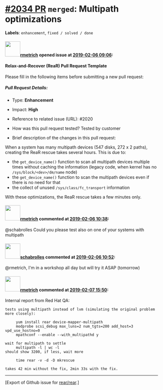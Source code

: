 [\#2034 PR](https://github.com/rear/rear/pull/2034) `merged`: Multipath optimizations
=====================================================================================

**Labels**: `enhancement`, `fixed / solved / done`

#### <img src="https://avatars.githubusercontent.com/u/1163635?u=36b5e32e1dd55f1ce77cad431a5683fce40a7934&v=4" width="50">[rmetrich](https://github.com/rmetrich) opened issue at [2019-02-06 09:06](https://github.com/rear/rear/pull/2034):

#### Relax-and-Recover (ReaR) Pull Request Template

Please fill in the following items before submitting a new pull request:

##### Pull Request Details:

-   Type: **Enhancement**

-   Impact: **High**

-   Reference to related issue (URL): \#2020

-   How was this pull request tested? Tested by customer

-   Brief description of the changes in this pull request:

When a system has many multipath devices (547 disks, 272 x 2 paths),
creating the ReaR rescue takes several hours. This is due to:

-   the `get_device_name()` function to scan all multipath devices
    multiple times without caching the information (legacy code, when
    kernel has no `/sys/block/<dev>/dm/name` node)
-   the `get_device_name()` function to scan the multipath devices even
    if there is no need for that
-   the collect of unused `/sys/class/fc_transport` information

With these optimizations, the ReaR rescue takes a few minutes only.

#### <img src="https://avatars.githubusercontent.com/u/1163635?u=36b5e32e1dd55f1ce77cad431a5683fce40a7934&v=4" width="50">[rmetrich](https://github.com/rmetrich) commented at [2019-02-06 10:38](https://github.com/rear/rear/pull/2034#issuecomment-460976783):

@schabrolles Could you please test also on one of your systems with
multipath

#### <img src="https://avatars.githubusercontent.com/u/19491077?u=0021b16ab426902cbe676f6831f41607bbe4d441&v=4" width="50">[schabrolles](https://github.com/schabrolles) commented at [2019-02-06 10:52](https://github.com/rear/rear/pull/2034#issuecomment-460980627):

@rmetrich, I'm in a workshop all day but will try it ASAP (tomorrow)

#### <img src="https://avatars.githubusercontent.com/u/1163635?u=36b5e32e1dd55f1ce77cad431a5683fce40a7934&v=4" width="50">[rmetrich](https://github.com/rmetrich) commented at [2019-02-07 15:50](https://github.com/rear/rear/pull/2034#issuecomment-461480332):

Internal report from Red Hat QA:

    tests using multipath instead of lvm (simulating the original problem more closely):

         yum install rear device-mapper-multipath
         modprobe scsi_debug max_luns=2 num_tgts=200 add_host=3 vpd_use_hostno=0
         mpathconf --enable --with_multipathd y

    wait for multipath to settle
         multipath -l | wc -l
    should show 3200, if less, wait more

         time rear -v -d -D mkrescue

    takes 42 min without the fix, 2min 33s with the fix.

------------------------------------------------------------------------

\[Export of Github issue for
[rear/rear](https://github.com/rear/rear).\]
